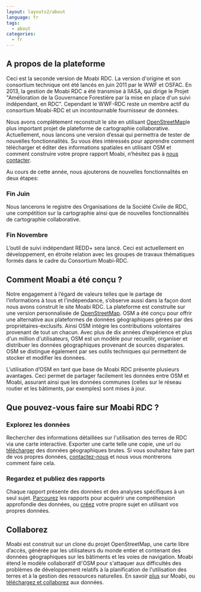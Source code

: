 ```yaml
---
layout: layouts2/about
language: fr
tags:
  - about
categories:
  - fr
---
```

## A propos de la plateforme

Ceci est la seconde version de Moabi RDC. La version d'origine et son consortium technique ont été lancés en juin 2011 par le WWF et OSFAC. En 2013, la gestion de Moabi RDC a été transmise à IIASA, qui dirige le Projet "Amélioration de la Gouvernance Forestière par la mise en place d'un suivi indépendant, en RDC". Cependant le WWF-RDC reste un membre actif du consortium Moabi-RDC et un incontournable fournisseur de données.

Nous avons complètement reconstruit le site en utilisant [OpenStreetMap](www.osm.org)le plus important projet de plateforme de cartographie collaborative. Actuellement, nous lancons une version d’essai qui permettra de tester de nouvelles fonctionnalités. Su vous êtes intéressés pour apprendre comment télécharger et éditer des informations spatiales en utilisant OSM et comment construire votre propre rapport Moabi, n’hésitez pas à [nous contacter](mailto:info@crowdcover.org).

Au cours de cette année, nous ajouterons de nouvelles fonctionnalités en deux étapes:

### Fin Juin

Nous lancerons le registre des Organisations de la Société Civile de RDC, une compétition sur la cartographie ainsi que de nouvelles fonctionnalités de cartographie collaborative.

### Fin Novembre

L’outil de suivi indépendant REDD+ sera lancé. Ceci est actuellement  en développement, en étroite relation avec les groupes de travaux thématiques formés dans le cadre du Consortium Moabi-RDC.


## Comment Moabi a été conçu ?

Notre engagement à l’égard de valeurs telles que le partage de l’informations à tous et l'indépendance, s’observe aussi dans la façon dont nous avons construit le site Moabi RDC. La plateforme est construite sur une version personnalisée de [OpenStreetMap](www.osm.org). OSM a été conçu pour offrir une alternative aux plateformes de données géographiques gérées par des propriétaires-exclusifs. Ainsi OSM intégre les contributions volontaires provenant de tout un chacun. Avec plus de dix années d’expérience et plus d'un million d'utilisateurs, OSM est un modèle pour recueillir, organiser et distribuer les données géographiques provenant de sources disparates. OSM se distingue également par ses outils techniques qui permettent de stocker et modifier les données.

L’utilisation d’OSM en tant que base de Moabi RDC présente plusieurs avantages. Ceci permet de partager facilement les données entre OSM et Moabi, assurant ainsi que les données communes (celles sur le réseau routier et les bâtiments, par exemples) sont mises à jour.


## Que pouvez-vous faire sur Moabi RDC ?

### Explorez les données

Rechercher des informations détaillées sur l'utilisation des terres de RDC via une carte interactive. Exporter une carte telle une copie, une url ou [télécharger](http://planet.osm.moabi.org/extracts/) des données géographiques brutes. Si vous souhaitez faire part de vos propres données, [contactez-nous](mailto:info@crowdcover.org) et nous vous montrerons comment faire cela.

### Regardez et publiez des rapports

Chaque rapport présente des données et des analyses spécifiques à un seul sujet. [Parcourez]({{site.baseurl}}/reports/{{page.language}}) les rapports pour acquérir une compréhension approfondie des données, ou [créez](osm.moabi.org/stories) votre propre sujet en utilisant vos propres données.

## Collaborez

Moabi est construit sur un clone du projet OpenStreetMap, une carte libre d’accès, générée par les utilisateurs du monde entier et contenant des données géographiques sur les bâtiments et les voies de navigation. Moabi étend le modèle collaboratif dl'OSM pour s'attaquer aux difficultés des problèmes de développement relatifs à la planification de l'utilisation des terres et à la gestion des ressources naturelles.
En savoir [plus](mailto:info@crowdcover.org) sur Moabi, ou [téléchargez et collaborez](http://planet.osm.moabi.org/extracts/) aux données.
